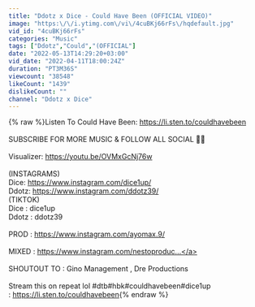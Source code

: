 ```yaml
---
title: "Ddotz x Dice - Could Have Been (OFFICIAL VIDEO)"
image: "https:\/\/i.ytimg.com\/vi\/4cuBKj66rFs\/hqdefault.jpg"
vid_id: "4cuBKj66rFs"
categories: "Music"
tags: ["Ddotz","Could","(OFFICIAL"]
date: "2022-05-13T14:29:20+03:00"
vid_date: "2022-04-11T18:00:24Z"
duration: "PT3M36S"
viewcount: "38548"
likeCount: "1439"
dislikeCount: ""
channel: "Ddotz x Dice"
---
```

{% raw %}Listen To Could Have Been: <a rel="nofollow" target="blank" href="https://li.sten.to/couldhavebeen">https://li.sten.to/couldhavebeen</a><br /><br />SUBSCRIBE FOR MORE MUSIC &amp; FOLLOW ALL SOCIAL 🌠💙<br /><br />Visualizer: <a rel="nofollow" target="blank" href="https://youtu.be/OVMxGcNj76w">https://youtu.be/OVMxGcNj76w</a><br /><br />(INSTAGRAMS)<br />Dice: <a rel="nofollow" target="blank" href="https://www.instagram.com/dice1up/">https://www.instagram.com/dice1up/</a><br />Ddotz: <a rel="nofollow" target="blank" href="https://www.instagram.com/ddotz39/">https://www.instagram.com/ddotz39/</a><br />(TIKTOK)<br />Dice : dice1up<br />Ddotz : ddotz39<br /><br />PROD : <a rel="nofollow" target="blank" href="https://www.instagram.com/ayomax.9/">https://www.instagram.com/ayomax.9/</a><br /><br />MIXED : <a rel="nofollow" target="blank" href="https://www.instagram.com/nestoproduc...">https://www.instagram.com/nestoproduc...</a><br /><br />SHOUTOUT TO : Gino Management , Dre Productions<br /> <br />Stream this on repeat lol #dtb#hbk#couldhavebeen#dice1up <br />: <a rel="nofollow" target="blank" href="https://li.sten.to/couldhavebeen">https://li.sten.to/couldhavebeen</a>{% endraw %}
